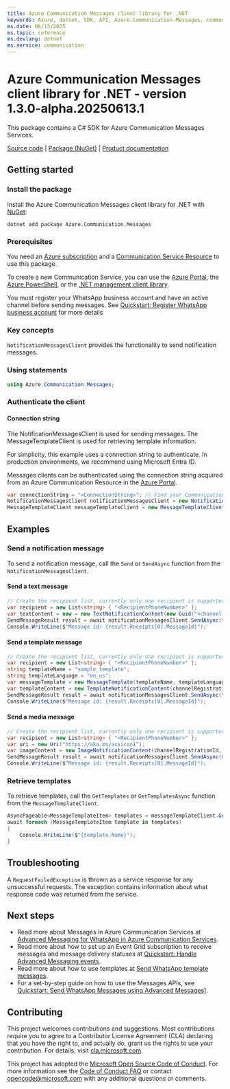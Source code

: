 ```yaml
---
title: Azure Communication Messages client library for .NET
keywords: Azure, dotnet, SDK, API, Azure.Communication.Messages, communication
ms.date: 06/13/2025
ms.topic: reference
ms.devlang: dotnet
ms.service: communication
---
```

# Azure Communication Messages client library for .NET - version 1.3.0-alpha.20250613.1 


This package contains a C# SDK for Azure Communication Messages Services.

[Source code][source] | [Package (NuGet)][package] | [Product documentation][product_docs]


## Getting started

### Install the package
Install the Azure Communication Messages client library for .NET with [NuGet][nuget]:

```dotnetcli
dotnet add package Azure.Communication.Messages
``` 

### Prerequisites
You need an [Azure subscription][azure_sub] and a [Communication Service Resource][communication_resource_docs] to use this package.

To create a new Communication Service, you can use the [Azure Portal][communication_resource_create_portal], the [Azure PowerShell][communication_resource_create_power_shell], or the [.NET management client library][communication_resource_create_net].

You must register your WhatsApp business account and have an active channel before sending messages. See [Quickstart: Register WhatsApp business account][azuredocs_register_waba] for more details

### Key concepts
`NotificationMessagesClient` provides the functionality to send notification messages.

### Using statements
```C#
using Azure.Communication.Messages;
```

### Authenticate the client
#### Connection string

The NotificationMessagesClient is used for sending messages.
The MessageTemplateClient is used for retrieving template information.

For simplicity, this example uses a connection string to authenticate. In production environments, we recommend using Microsoft Entra ID.

Messages clients can be authenticated using the connection string acquired from an Azure Communication Resource in the [Azure Portal][azure_portal].

```C#
var connectionString = "<ConnectionString>"; // Find your Communication Services resource in the Azure portal
NotificationMessagesClient notificationMessagesClient = new NotificationMessagesClient(connectionString);
MessageTemplateClient messageTemplateClient = new MessageTemplateClient(connectionString);
```

## Examples
### Send a notification message
To send a notification message, call the `Send` or `SendAsync` function from the `NotificationMessagesClient`.

#### Send a text message
```C#
// Create the recipient list, currently only one recipient is supported 
var recipient = new List<string> { "<RecipientPhoneNumber>" };
var textContent = new = new TextNotificationContent(new Guid("<channel-registration-id>"), recipient, "Come on everyone, let's go for lunch together.");
SendMessageResult result = await notificationMessagesClient.SendAsync(textContent);
Console.WriteLine($"Message id: {result.Receipts[0].MessageId}");
```

#### Send a template message
```C#
// Create the recipient list, currently only one recipient is supported 
var recipient = new List<string> { "<RecipientPhoneNumber>" };
string templateName = "sample_template";
string templateLanguage = "en_us";
var messageTemplate = new MessageTemplate(templateName, templateLanguage);
var templateContent = new TemplateNotificationContent(channelRegistrationId, recipientList, messageTemplate);
SendMessageResult result = await notificationMessagesClient.SendAsync(templateContent);
Console.WriteLine($"Message id: {result.Receipts[0].MessageId}");
```

#### Send a media message
```C#
// Create the recipient list, currently only one recipient is supported 
var recipient = new List<string> { "<RecipientPhoneNumber>" };
var uri = new Uri("https://aka.ms/acsicon1");
var imageContent = new ImageNotificationContent(channelRegistrationId, recipientList, uri);
SendMessageResult result = await notificationMessagesClient.SendAsync(mediaContent);
Console.WriteLine($"Message id: {result.Receipts[0].MessageId}");
```

### Retrieve templates
To retrieve templates, call the `GetTemplates` or `GetTemplatesAsync` function from the `MessageTemplateClient`.

```C#
AsyncPageable<MessageTemplateItem> templates = messageTemplateClient.GetTemplatesAsync(channelId);
await foreach (MessageTemplateItem template in templates)
{
    Console.WriteLine($"{template.Name}");
}
```

## Troubleshooting
A `RequestFailedException` is thrown as a service response for any unsuccessful requests. The exception contains information about what response code was returned from the service.

## Next steps
- Read more about Messages in Azure Communication Services at [Advanced Messaging for WhatsApp in Azure Communication Services][azuredocs_whatsapp_overview].
- Read more about how to set up an Event Grid subscription to receive messages and message delivery statuses at [Quickstart: Handle Advanced Messaging events][azuredocs_eventgrid_setup].
- Read more about how to use templates at [Send WhatsApp template messages][azuredocs_templates].
- For a set-by-step guide on how to use the Messages APIs, see [Quickstart: Send WhatsApp Messages using Advanced Messages][azuredocs_quickstart]].


## Contributing
This project welcomes contributions and suggestions. Most contributions require you to agree to a Contributor License Agreement (CLA) declaring that you have the right to, and actually do, grant us the rights to use your contribution. For details, visit [cla.microsoft.com][cla].

This project has adopted the [Microsoft Open Source Code of Conduct][coc]. For more information see the [Code of Conduct FAQ][coc_faq] or contact [opencode@microsoft.com][coc_contact] with any additional questions or comments.

<!-- LINKS -->
[source]: https://github.com/Azure/azure-sdk-for-net/tree/main/sdk/communication/Azure.Communication.Messages/src
[package]: https://www.nuget.org/packages/Azure.Communication.Messages
[product_docs]: https://learn.microsoft.com/azure/communication-services/overview
[nuget]: https://www.nuget.org
[azure_sub]: https://azure.microsoft.com/free/dotnet/
[communication_resource_docs]: https://learn.microsoft.com/azure/communication-services/quickstarts/create-communication-resource?tabs=windows&pivots=platform-azp
[communication_resource_create_portal]:  https://learn.microsoft.com/azure/communication-services/quickstarts/create-communication-resource?tabs=windows&pivots=platform-azp
[communication_resource_create_power_shell]: https://learn.microsoft.com/powershell/module/az.communication/new-azcommunicationservice
[communication_resource_create_net]: https://learn.microsoft.com/azure/communication-services/quickstarts/create-communication-resource?tabs=windows&pivots=platform-net
[azure_portal]: https://portal.azure.com
[cla]: https://cla.microsoft.com
[coc]: https://opensource.microsoft.com/codeofconduct
[coc_faq]: https://opensource.microsoft.com/codeofconduct/faq
[coc_contact]: mailto:opencode@microsoft.com
[azuredocs_whatsapp_overview]: https://learn.microsoft.com/azure/communication-services/concepts/advanced-messaging/whatsapp/whatsapp-overview
[azuredocs_eventgrid_setup]: https://learn.microsoft.com/azure/communication-services/quickstarts/advanced-messaging/whatsapp/handle-advanced-messaging-events
[azuredocs_register_waba]: https://learn.microsoft.com/azure/communication-services/quickstarts/advanced-messaging/whatsapp/connect-whatsapp-business-account
[azuredocs_templates]: https://learn.microsoft.com/azure/communication-services/concepts/advanced-messaging/whatsapp/template-messages
[azuredocs_quickstart]: https://learn.microsoft.com/azure/communication-services/quickstarts/advanced-messaging/whatsapp/get-started?pivots=programming-language-csharp

